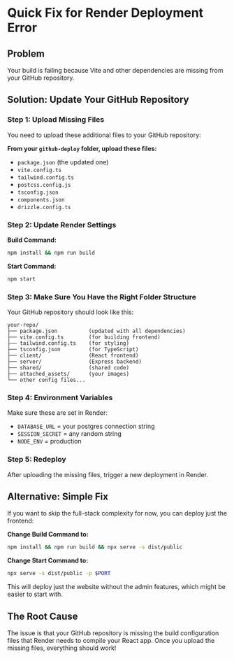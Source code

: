 # Quick Fix for Render Deployment Error

## Problem
Your build is failing because Vite and other dependencies are missing from your GitHub repository.

## Solution: Update Your GitHub Repository

### Step 1: Upload Missing Files
You need to upload these additional files to your GitHub repository:

**From your `github-deploy` folder, upload these files:**
- `package.json` (the updated one)
- `vite.config.ts`
- `tailwind.config.ts`
- `postcss.config.js`
- `tsconfig.json`
- `components.json`
- `drizzle.config.ts`

### Step 2: Update Render Settings

**Build Command:**
```bash
npm install && npm run build
```

**Start Command:**
```bash
npm start
```

### Step 3: Make Sure You Have the Right Folder Structure

Your GitHub repository should look like this:
```
your-repo/
├── package.json          (updated with all dependencies)
├── vite.config.ts        (for building frontend)
├── tailwind.config.ts    (for styling)
├── tsconfig.json         (for TypeScript)
├── client/               (React frontend)
├── server/               (Express backend)
├── shared/               (shared code)
├── attached_assets/      (your images)
└── other config files...
```

### Step 4: Environment Variables
Make sure these are set in Render:
- `DATABASE_URL` = your postgres connection string
- `SESSION_SECRET` = any random string
- `NODE_ENV` = production

### Step 5: Redeploy
After uploading the missing files, trigger a new deployment in Render.

## Alternative: Simple Fix

If you want to skip the full-stack complexity for now, you can deploy just the frontend:

**Change Build Command to:**
```bash
npm install && npm run build && npx serve -s dist/public
```

**Change Start Command to:**
```bash
npx serve -s dist/public -p $PORT
```

This will deploy just the website without the admin features, which might be easier to start with.

## The Root Cause
The issue is that your GitHub repository is missing the build configuration files that Render needs to compile your React app. Once you upload the missing files, everything should work!